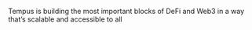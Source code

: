 Tempus is building the most important blocks of DeFi and Web3 in a way that’s scalable and accessible to all